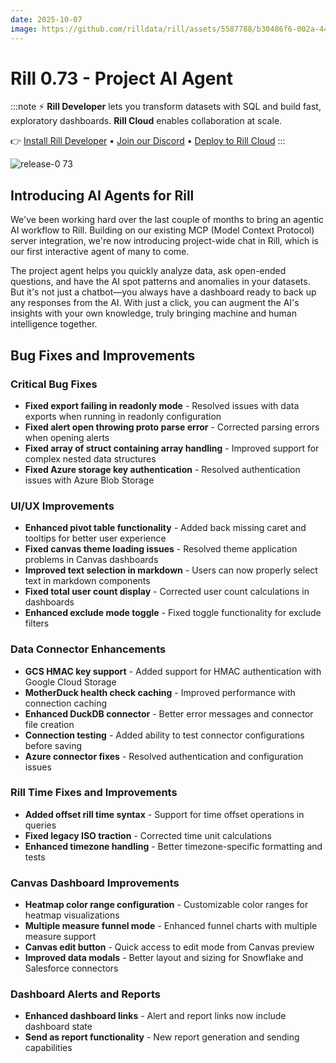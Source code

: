 ```yaml
---
date: 2025-10-07
image: https://github.com/rilldata/rill/assets/5587788/b30486f6-002a-445d-8a1b-955b6ec0066d
---
```


# Rill 0.73 - Project AI Agent

:::note
⚡ **Rill Developer** lets you transform datasets with SQL and build fast, exploratory dashboards. **Rill Cloud** enables collaboration at scale.

👉 [Install Rill Developer](/get-started/install) • [Join our Discord](https://discord.gg/2ubRfjC7Rh) • [Deploy to Rill Cloud](/deploy/deploy-dashboard)
:::

![release-0 73](<https://cdn.rilldata.com/docs/release-notes/release-073.gif>)

## Introducing AI Agents for Rill

We've been working hard over the last couple of months to bring an agentic AI workflow to Rill. Building on our existing MCP (Model Context Protocol) server integration, we're now introducing project-wide chat in Rill, which is our first interactive agent of many to come.

The project agent helps you quickly analyze data, ask open-ended questions, and have the AI spot patterns and anomalies in your datasets. But it's not just a chatbot—you always have a dashboard ready to back up any responses from the AI. With just a click, you can augment the AI's insights with your own knowledge, truly bringing machine and human intelligence together.

## Bug Fixes and Improvements

### Critical Bug Fixes

- **Fixed export failing in readonly mode** - Resolved issues with data exports when running in readonly configuration
- **Fixed alert open throwing proto parse error** - Corrected parsing errors when opening alerts
- **Fixed array of struct containing array handling** - Improved support for complex nested data structures
- **Fixed Azure storage key authentication** - Resolved authentication issues with Azure Blob Storage

### UI/UX Improvements

- **Enhanced pivot table functionality** - Added back missing caret and tooltips for better user experience
- **Fixed canvas theme loading issues** - Resolved theme application problems in Canvas dashboards
- **Improved text selection in markdown** - Users can now properly select text in markdown components
- **Fixed total user count display** - Corrected user count calculations in dashboards
- **Enhanced exclude mode toggle** - Fixed toggle functionality for exclude filters

### Data Connector Enhancements

- **GCS HMAC key support** - Added support for HMAC authentication with Google Cloud Storage
- **MotherDuck health check caching** - Improved performance with connection caching
- **Enhanced DuckDB connector** - Better error messages and connector file creation
- **Connection testing** - Added ability to test connector configurations before saving
- **Azure connector fixes** - Resolved authentication and configuration issues

### Rill Time Fixes and Improvements

- **Added offset rill time syntax** - Support for time offset operations in queries
- **Fixed legacy ISO traction** - Corrected time unit calculations
- **Enhanced timezone handling** - Better timezone-specific formatting and tests

### Canvas Dashboard Improvements

- **Heatmap color range configuration** - Customizable color ranges for heatmap visualizations
- **Multiple measure funnel mode** - Enhanced funnel charts with multiple measure support
- **Canvas edit button** - Quick access to edit mode from Canvas preview
- **Improved data modals** - Better layout and sizing for Snowflake and Salesforce connectors


### Dashboard Alerts and Reports

- **Enhanced dashboard links** - Alert and report links now include dashboard state
- **Send as report functionality** - New report generation and sending capabilities
